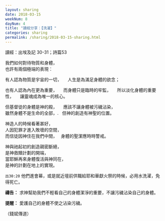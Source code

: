 ```yaml
---
layout: sharing
date: 2018-03-15
weekNum: 8
dayNum: 4
title: "讀經分享：【洗濯】"
categories: sharing
permalink: /sharing/2018-03-15-sharing.html
---
```


讀經：出埃及記 30-31；詩篇53

我們如何對待物質和身體，    
也許有兩個極端的表現：    

有人認為物質是宇宙的一切，      
人生是為滿足身體的欲念；     

也有人認為內在更為重要，      
而身體只是臨時的牢監，      
所以淡化身體的重要性，      
讓靈魂成為唯一的核心。 

但基督徒的身體是神的殿，     
應該不讓身體被污穢沾染，    
雖然身體不是生命的全部，.   
但神的創造有神聖的位置。

神造人的時候看著甚好，    
人因犯罪才進入敗壞的空間，    
而信徒因神住在我們中間，   
身體的聖潔應時時警戒。    

神與祂起初的創造親密斷絕，    
是神救贖計劃的開端，    
當耶穌再來身體復活與神同在，    
是神的計劃在地上的實現。

`出30:20` 他們進會幕，或是就近壇前供職給耶和華獻火祭的時候，必用水洗濯，免得死亡。

**禱告：** 
求神幫助我們不輕看自己的身體潔淨的重要，不讓污穢沾染自己的身體。

**提醒：** 
愛護自己的身體不使之沾染污穢。


（錢斌傳道）
